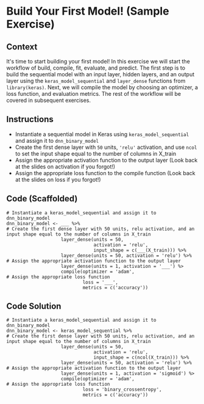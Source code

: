 # Build Your First Model! (Sample Exercise)

## Context
It's time to start building your first model!  In this exercise we will start the workflow of build, compile, fit, evaluate, and predict.  The first step is to build the sequential model with an input layer, hidden layers, and an output layer using the `keras_model_sequential` and `layer_dense` functions from `library(keras)`. Next, we will compile the model by choosing an optimizer, a loss function, and evaluation metrics.  The rest of the workflow will be covered in subsequent exercises.

## Instructions
* Instantiate a sequential model in Keras using `keras_model_sequential` and assign it to `dnn_binary_model`
* Create the first dense layer with `50` units, `'relu'` activation, and use `ncol` to set the input shape equal to the number of columns in X_train
* Assign the appropriate activation function to the output layer (Look back at the slides on activation if you forgot!)
* Assign the appropriate loss function to the compile function (Look back at the slides on loss if you forgot!)

## Code (Scaffolded)
```
# Instantiate a keras_model_sequential and assign it to dnn_binary_model
dnn_binary_model <- ___ %>%
# Create the first dense layer with 50 units, relu activation, and an input shape equal to the number of columns in X_train
                    layer_dense(units = 50,
                                activation = 'relu',
                                input_shape = c(___(X_train))) %>%
                    layer_dense(units = 50, activation = 'relu') %>%
# Assign the appropriate activation function to the output layer
                    layer_dense(units = 1, activation = '___') %>
                    compile(optimizer = 'adam',
# Assign the appropriate loss function
                            loss = '___',
                            metrics = c('accuracy'))
```
                      
                                  
## Code Solution
```
# Instantiate a keras_model_sequential and assign it to dnn_binary_model
dnn_binary_model <- keras_model_sequential %>%
# Create the first dense layer with 50 units, relu activation, and an input shape equal to the number of columns in X_train
                    layer_dense(units = 50,
                                activation = 'relu',
                                input_shape = c(ncol(X_train))) %>%
                    layer_dense(units = 50, activation = 'relu') %>%
# Assign the appropriate activation function to the output layer
                    layer_dense(units = 1, activation = 'sigmoid') %>
                    compile(optimizer = 'adam',
# Assign the appropriate loss function
                            loss = 'binary_crossentropy',
                            metrics = c('accuracy'))
```
